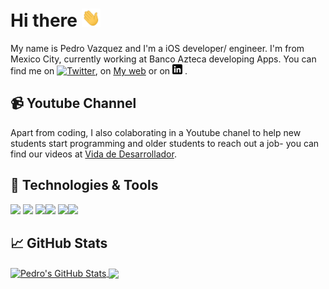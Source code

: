 # Hi there <img src="https://raw.githubusercontent.com/pedrovazquezax/pedrovazquezax/master/wave.gif" width="30px">


<!--[![Header]()](https://pedrovazquezax.github.io)-->

My name is Pedro Vazquez and I'm a iOS developer/ engineer. I'm from Mexico City, currently working at Banco Azteca developing Apps. You can find me on [![Twitter][1.2]][1], on [My web](https://pedrovazquezax.github.io)  or on [![LinkedIn][3.2]][3] .

## &#x1F4F9; Youtube Channel

Apart from coding, I also colaborating in a Youtube chanel to help new students start programming and older students to reach out a job- you can find our videos at [Vida de Desarrollador](https://www.youtube.com/channel/UCD5YA8FKTevMH5fuzDucoJg).

## 🔧 Technologies & Tools
![](https://img.shields.io/badge/OS-MacOS-informational?style=flat&logo=apple&logoColor=white&color=2bbc8a)
![](https://img.shields.io/badge/Editor-XCode-informational?style=flat&logo=xcode&logoColor=white&color=2bbc8a)
![](https://img.shields.io/badge/Code-Swift-informational?style=flat&logo=swift&logoColor=white&color=2bbc8a)![](https://img.shields.io/badge/Code-PHP-informational?style=flat&logo=php&logoColor=white&color=2bbc8a)
![](https://img.shields.io/badge/Code-Java-informational?style=flat&logo=java&logoColor=white&color=2bbc8a)![](https://img.shields.io/badge/Shell-Bash-informational?style=flat&logo=gnu-bash&logoColor=white&color=2bbc8a)

## &#x1f4c8; GitHub Stats



<a href="https://github.com/pedrovazquezax/pedrovazquezax">
  <img align="center" src="https://github-readme-stats.vercel.app/api?username=pedrovazquezax&show_icons=true&line_height=27&count_private=true&title_color=ffffff&text_color=c9cacc&icon_color=2bbc8a&bg_color=1d1f21" alt="Pedro's GitHub Stats" />
</a>

<a href="https://github.com/pedrovazquezax/pedrovazquezax">
  <img align="center" src="https://github-readme-stats.vercel.app/api/top-langs/?username=pedrovazquezax&hide=java,html&title_color=ffffff&text_color=c9cacc&icon_color=2bbc8a&bg_color=1d1f21" />
</a>



<!-- links to social media icons -->

<!-- icons with padding -->

[1.1]: http://i.imgur.com/tXSoThF.png (twitter icon with padding)
[2.1]: http://i.imgur.com/0o48UoR.png (github icon with padding)

<!-- icons without padding -->

[1.2]: http://i.imgur.com/wWzX9uB.png (twitter icon without padding)
[2.2]: http://i.imgur.com/9I6NRUm.png (github icon without padding)
[3.2]: https://raw.githubusercontent.com/pedrovazquezax/pedrovazquezax/master/linkedin-3-16.png (LinkedIn icon without padding)


<!-- links to your social media accounts -->

[1]: https://twitter.com/pedrovazquezax2
[2]: https://github.com/pedrovazquezax
[3]: https://www.linkedin.com/in/pedro-antonio-vazquez-rodriguez-a63952ab/


<!-- Resources -->
<!-- Icons: https://simpleicons.org/ -->
<!-- GitHub Stats: https://github.com/anuraghazra/github-readme-stats -->
<!-- Emojis: https://emojipedia.org/emoji/ -->
<!-- HTML Emojis: https://www.fileformat.info/index.htm -->
<!-- Shields: https://shields.io/ -->
<!-- Awesome GitHub Profile README: https://github.com/abhisheknaiidu/awesome-github-profile-readme -->
